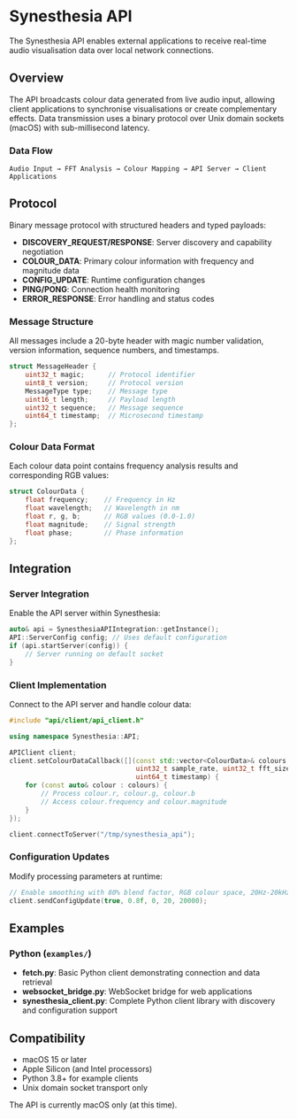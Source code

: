 # Synesthesia API

The Synesthesia API enables external applications to receive real-time audio visualisation data over local network connections.

## Overview

The API broadcasts colour data generated from live audio input, allowing client applications to synchronise visualisations or create complementary effects. Data transmission uses a binary protocol over Unix domain sockets (macOS) with sub-millisecond latency.

### Data Flow

```
Audio Input → FFT Analysis → Colour Mapping → API Server → Client Applications
```

## Protocol

Binary message protocol with structured headers and typed payloads:

- **DISCOVERY_REQUEST/RESPONSE**: Server discovery and capability negotiation
- **COLOUR_DATA**: Primary colour information with frequency and magnitude data
- **CONFIG_UPDATE**: Runtime configuration changes
- **PING/PONG**: Connection health monitoring
- **ERROR_RESPONSE**: Error handling and status codes

### Message Structure

All messages include a 20-byte header with magic number validation, version information, sequence numbers, and timestamps.

```cpp
struct MessageHeader {
    uint32_t magic;      // Protocol identifier
    uint8_t version;     // Protocol version
    MessageType type;    // Message type
    uint16_t length;     // Payload length
    uint32_t sequence;   // Message sequence
    uint64_t timestamp;  // Microsecond timestamp
};
```

### Colour Data Format

Each colour data point contains frequency analysis results and corresponding RGB values:

```cpp
struct ColourData {
    float frequency;    // Frequency in Hz
    float wavelength;   // Wavelength in nm
    float r, g, b;      // RGB values (0.0-1.0)
    float magnitude;    // Signal strength
    float phase;        // Phase information
};
```

## Integration

### Server Integration

Enable the API server within Synesthesia:

```cpp
auto& api = SynesthesiaAPIIntegration::getInstance();
API::ServerConfig config; // Uses default configuration
if (api.startServer(config)) {
    // Server running on default socket
}
```

### Client Implementation

Connect to the API server and handle colour data:

```cpp
#include "api/client/api_client.h"

using namespace Synesthesia::API;

APIClient client;
client.setColourDataCallback([](const std::vector<ColourData>& colours, 
                                uint32_t sample_rate, uint32_t fft_size, 
                                uint64_t timestamp) {
    for (const auto& colour : colours) {
        // Process colour.r, colour.g, colour.b
        // Access colour.frequency and colour.magnitude
    }
});

client.connectToServer("/tmp/synesthesia_api");
```

### Configuration Updates

Modify processing parameters at runtime:

```cpp
// Enable smoothing with 80% blend factor, RGB colour space, 20Hz-20kHz range
client.sendConfigUpdate(true, 0.8f, 0, 20, 20000);
```

## Examples

### Python (`examples/`)

- **fetch.py**: Basic Python client demonstrating connection and data retrieval
- **websocket_bridge.py**: WebSocket bridge for web applications  
- **synesthesia_client.py**: Complete Python client library with discovery and configuration support

## Compatibility

- macOS 15 or later
- Apple Silicon (and Intel processors)
- Python 3.8+ for example clients
- Unix domain socket transport only

The API is currently macOS only (at this time).